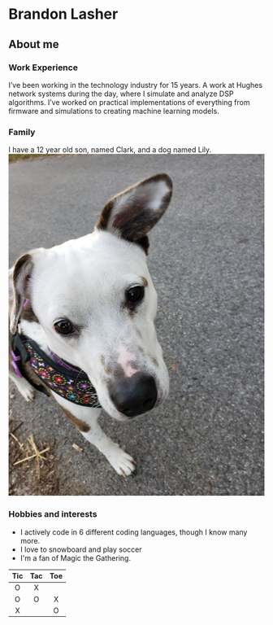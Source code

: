 # Brandon Lasher
## About me
### Work Experience 
I’ve been working in the technology industry for 15 years. A work at Hughes network systems during the day, where I simulate and analyze DSP algorithms.  I’ve worked on practical implementations of everything from firmware and simulations to creating machine learning models. 

### Family
I have a 12 year old son, named Clark, and a dog named Lily. <br>
![My Lily Dog](lily_dog.jpg)


### Hobbies and interests
* I actively code in 6 different coding languages, though I know many more.
* I love to snowboard and play soccer
* I'm a fan of Magic the Gathering.

|Tic|Tac|Toe|
|:-:|:-:|:-:|
| O | X | |
| O | O | X|
| X | | O |

